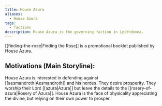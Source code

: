 ```yaml
---
title: House Azura
aliases:
  - House Azura
tags:
  - factions
description: House Azura is the governing faction in Lyithdonea.
---
```

[[finding-the-rose|Finding the Rose]] is a promotional booklet published by House Azura.
## Motivations (Main Storyline):
House Azura is interested in defending against [[aesmandroth|Aesmandroth]] and his hordes. They desire prosperity. They worship their Lord [[azura|Azura]] but leave the details to the [[rosery-of-azura|Rosery of Azura]]. House Azura is the face of physicality appreciating the divine, but relying on their own power to prosper.